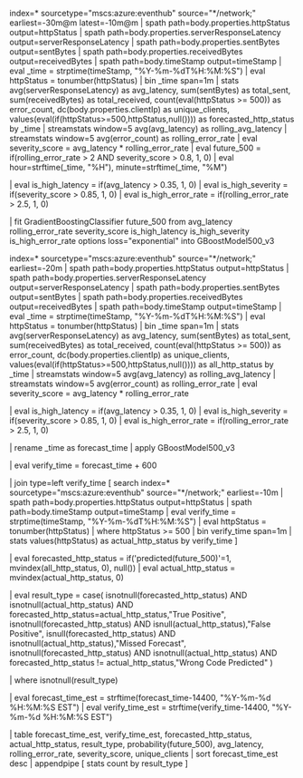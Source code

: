 index=* sourcetype="mscs:azure:eventhub" source="*/network;" earliest=-30m@m latest=-10m@m
| spath path=body.properties.httpStatus output=httpStatus
| spath path=body.properties.serverResponseLatency output=serverResponseLatency
| spath path=body.properties.sentBytes output=sentBytes
| spath path=body.properties.receivedBytes output=receivedBytes
| spath path=body.timeStamp output=timeStamp
| eval _time = strptime(timeStamp, "%Y-%m-%dT%H:%M:%S")
| eval httpStatus = tonumber(httpStatus)
| bin _time span=1m
| stats 
    avg(serverResponseLatency) as avg_latency,
    sum(sentBytes) as total_sent,
    sum(receivedBytes) as total_received,
    count(eval(httpStatus >= 500)) as error_count,
    dc(body.properties.clientIp) as unique_clients,
    values(eval(if(httpStatus>=500,httpStatus,null()))) as forecasted_http_status
  by _time
| streamstats window=5 avg(avg_latency) as rolling_avg_latency
| streamstats window=5 avg(error_count) as rolling_error_rate
| eval severity_score = avg_latency * rolling_error_rate
| eval future_500 = if(rolling_error_rate > 2 AND severity_score > 0.8, 1, 0)
| eval hour=strftime(_time, "%H"), minute=strftime(_time, "%M")

| eval is_high_latency = if(avg_latency > 0.35, 1, 0)
| eval is_high_severity = if(severity_score > 0.85, 1, 0)
| eval is_high_error_rate = if(rolling_error_rate > 2.5, 1, 0)

| fit GradientBoostingClassifier future_500 
    from avg_latency rolling_error_rate severity_score 
         is_high_latency is_high_severity is_high_error_rate 
    options loss="exponential" 
    into GBoostModel500_v3



index=* sourcetype="mscs:azure:eventhub" source="*/network;" earliest=-20m
| spath path=body.properties.httpStatus output=httpStatus
| spath path=body.properties.serverResponseLatency output=serverResponseLatency
| spath path=body.properties.sentBytes output=sentBytes
| spath path=body.properties.receivedBytes output=receivedBytes
| spath path=body.timeStamp output=timeStamp
| eval _time = strptime(timeStamp, "%Y-%m-%dT%H:%M:%S")
| eval httpStatus = tonumber(httpStatus)
| bin _time span=1m
| stats 
    avg(serverResponseLatency) as avg_latency,
    sum(sentBytes) as total_sent,
    sum(receivedBytes) as total_received,
    count(eval(httpStatus >= 500)) as error_count,
    dc(body.properties.clientIp) as unique_clients,
    values(eval(if(httpStatus>=500,httpStatus,null()))) as all_http_status
  by _time
| streamstats window=5 avg(avg_latency) as rolling_avg_latency
| streamstats window=5 avg(error_count) as rolling_error_rate
| eval severity_score = avg_latency * rolling_error_rate

| eval is_high_latency = if(avg_latency > 0.35, 1, 0)
| eval is_high_severity = if(severity_score > 0.85, 1, 0)
| eval is_high_error_rate = if(rolling_error_rate > 2.5, 1, 0)

| rename _time as forecast_time
| apply GBoostModel500_v3

| eval verify_time = forecast_time + 600

| join type=left verify_time
    [
    search index=* sourcetype="mscs:azure:eventhub" source="*/network;" earliest=-10m
    | spath path=body.properties.httpStatus output=httpStatus
    | spath path=body.timeStamp output=timeStamp
    | eval verify_time = strptime(timeStamp, "%Y-%m-%dT%H:%M:%S")
    | eval httpStatus = tonumber(httpStatus)
    | where httpStatus >= 500
    | bin verify_time span=1m
    | stats values(httpStatus) as actual_http_status by verify_time
    ]

| eval forecasted_http_status = if('predicted(future_500)'=1, mvindex(all_http_status, 0), null())
| eval actual_http_status = mvindex(actual_http_status, 0)

| eval result_type = case(
    isnotnull(forecasted_http_status) AND isnotnull(actual_http_status) AND forecasted_http_status=actual_http_status,"True Positive",
    isnotnull(forecasted_http_status) AND isnull(actual_http_status),"False Positive",
    isnull(forecasted_http_status) AND isnotnull(actual_http_status),"Missed Forecast",
    isnotnull(forecasted_http_status) AND isnotnull(actual_http_status) AND forecasted_http_status != actual_http_status,"Wrong Code Predicted"
)

| where isnotnull(result_type)

| eval forecast_time_est = strftime(forecast_time-14400, "%Y-%m-%d %H:%M:%S EST")
| eval verify_time_est = strftime(verify_time-14400, "%Y-%m-%d %H:%M:%S EST")

| table forecast_time_est, verify_time_est, forecasted_http_status, actual_http_status, result_type, probability(future_500), avg_latency, rolling_error_rate, severity_score, unique_clients
| sort forecast_time_est desc
| appendpipe [ stats count by result_type ]
